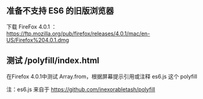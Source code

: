 ## 准备不支持 ES6 的旧版浏览器

下载 FireFox 4.0.1 ： https://ftp.mozilla.org/pub/firefox/releases/4.0.1/mac/en-US/Firefox%204.0.1.dmg

## 测试 /polyfill/index.html

在Firefox 4.0.1中测试 Array.from，根据屏幕提示引用或注释 es6.js 这个 polyfill

注：es6.js 来自于 https://github.com/inexorabletash/polyfill
